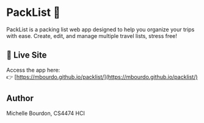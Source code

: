 # PackList 🎒

PackList is a packing list web app designed to help you organize your trips with ease. Create, edit, and manage multiple travel lists, stress free!

## 🚀 Live Site

Access the app here:  
👉 [https://mbourdo.github.io/packlist/](https://mbourdo.github.io/packlist/)

## Author
Michelle Bourdon, CS4474 HCI 

